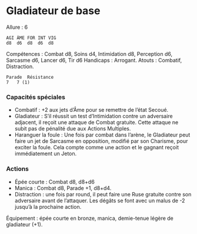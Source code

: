 # Gladiateur de base

Allure : 6

	AGI	ÂME	FOR	INT	VIG
	d8	d6	d8	d6	d8

Compétences : Combat d8, Soins d4, Intimidation d8, Perception d6, Sarcasme d6, Lancer d6, Tir d6
Handicaps : Arrogant.
Atouts : Combatif, Distraction.

	Parade	Résistance
	7	7 (1)

### Capacités spéciales
- Combatif  : +2 aux jets d’Âme pour se remettre de l’état Secoué.
- Gladiateur : S’il réussit un test d’Intimidation contre un adversaire adjacent, il reçoit une attaque de Combat gratuite. Cette attaque ne subit pas de pénalité due aux Actions Multiples.
- Haranguer la foule : Une fois par combat dans l’arène, le Gladiateur peut faire un jet de Sarcasme en opposition, modifié par son Charisme, pour exciter la foule. Cela compte comme une action et le gagnant reçoit immédiatement un Jeton.

### Actions
- Épée courte : Combat d8, d8+d6
- Manica : Combat d8, Parade +1, d8+d4.
- Distraction : une fois par round, il peut faire une Ruse gratuite contre son adversaire avant de l’attaquer. Les dégâts se font avec un malus de -2 jusqu’à la prochaine action.

Équipement : épée courte en bronze, manica, demie-tenue légère de gladiateur (+1).
